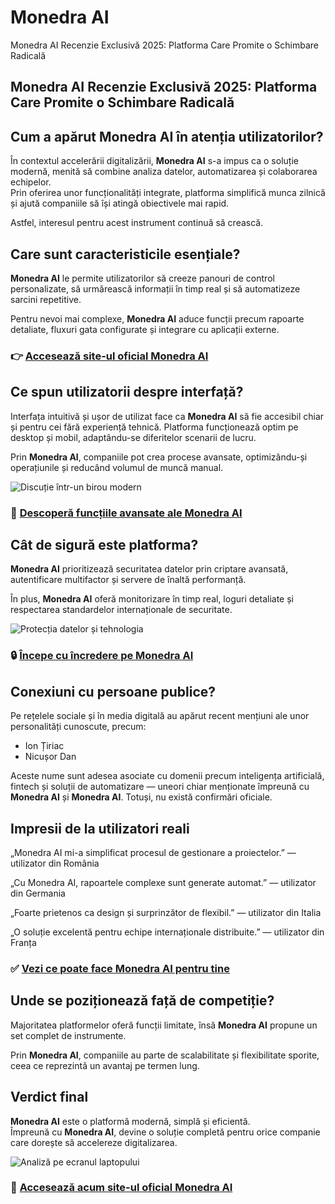# Monedra AI
Monedra AI Recenzie Exclusivă 2025: Platforma Care Promite o Schimbare Radicală
## Monedra AI Recenzie Exclusivă 2025: Platforma Care Promite o Schimbare Radicală

## Cum a apărut Monedra AI în atenția utilizatorilor?
În contextul accelerării digitalizării, **Monedra AI** s-a impus ca o soluție modernă, menită să combine analiza datelor, automatizarea și colaborarea echipelor.  
Prin oferirea unor funcționalități integrate, platforma simplifică munca zilnică și ajută companiile să își atingă obiectivele mai rapid.  

Astfel, interesul pentru acest instrument continuă să crească.

## Care sunt caracteristicile esențiale?
**Monedra AI** le permite utilizatorilor să creeze panouri de control personalizate, să urmărească informații în timp real și să automatizeze sarcini repetitive.  

Pentru nevoi mai complexe, **Monedra AI** aduce funcții precum rapoarte detaliate, fluxuri gata configurate și integrare cu aplicații externe.

### 👉 **[Accesează site-ul oficial Monedra AI](https://monedraai.ro)**

## Ce spun utilizatorii despre interfață?
Interfața intuitivă și ușor de utilizat face ca **Monedra AI** să fie accesibil chiar și pentru cei fără experiență tehnică. Platforma funcționează optim pe desktop și mobil, adaptându-se diferitelor scenarii de lucru.  

Prin **Monedra AI**, companiile pot crea procese avansate, optimizându-și operațiunile și reducând volumul de muncă manual.

![Discuție într-un birou modern](https://www.scauneonline.ro/image/catalog/00DIVERSE/BLOG/amenajare-birou-contabilitate-sfaturi-ergonomie/amenajare-birou-contabilitate-sfaturi_1.jpg)

### 🔗 **[Descoperă funcțiile avansate ale Monedra AI](https://monedraai.ro)**

## Cât de sigură este platforma?
**Monedra AI** prioritizează securitatea datelor prin criptare avansată, autentificare multifactor și servere de înaltă performanță.  

În plus, **Monedra AI** oferă monitorizare în timp real, loguri detaliate și respectarea standardelor internaționale de securitate.

![Protecția datelor și tehnologia](https://www.datocms-assets.com/43475/1673696103-screenshot_2.png?crop=focalpoint&fit=crop&h=475&w=830)

### 🔒 **[Începe cu încredere pe Monedra AI](https://monedraai.ro)**

## Conexiuni cu persoane publice?
Pe rețelele sociale și în media digitală au apărut recent mențiuni ale unor personalități cunoscute, precum:  

- Ion Țiriac
- Nicușor Dan  

Aceste nume sunt adesea asociate cu domenii precum inteligența artificială, fintech și soluții de automatizare — uneori chiar menționate împreună cu **Monedra AI** și **Monedra AI**. Totuși, nu există confirmări oficiale.

## Impresii de la utilizatori reali
„Monedra AI mi-a simplificat procesul de gestionare a proiectelor.” — utilizator din România  

„Cu Monedra AI, rapoartele complexe sunt generate automat.” — utilizator din Germania  

„Foarte prietenos ca design și surprinzător de flexibil.” — utilizator din Italia  

„O soluție excelentă pentru echipe internaționale distribuite.” — utilizator din Franța  

### ✅ **[Vezi ce poate face Monedra AI pentru tine](https://monedraai.ro)**

## Unde se poziționează față de competiție?
Majoritatea platformelor oferă funcții limitate, însă **Monedra AI** propune un set complet de instrumente.  

Prin **Monedra AI**, companiile au parte de scalabilitate și flexibilitate sporite, ceea ce reprezintă un avantaj pe termen lung.

## Verdict final
**Monedra AI** este o platformă modernă, simplă și eficientă.  
Împreună cu **Monedra AI**, devine o soluție completă pentru orice companie care dorește să accelereze digitalizarea.  

![Analiză pe ecranul laptopului](https://images.pexels.com/photos/572056/pexels-photo-572056.jpeg?auto=compress&cs=tinysrgb&w=1170&h=780&dpr=1)

### 🚀 **[Accesează acum site-ul oficial Monedra AI](https://monedraai.ro)**
